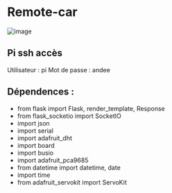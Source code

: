 # Remote-car
![image](https://user-images.githubusercontent.com/29150454/114994291-a1034480-9e6a-11eb-90f2-3c23d90906c8.png)


## Pi ssh accès
Utilisateur :   pi
Mot de passe :  andee


## Dépendences : 
- from flask import Flask, render_template, Response
- from flask_socketio import SocketIO
- import json
- import serial
- import adafruit_dht
- import board
- import busio
- import adafruit_pca9685
- from datetime import datetime, date
- import time
- from adafruit_servokit import ServoKit

